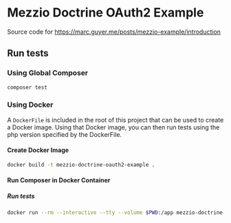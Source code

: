 # Mezzio Doctrine OAuth2 Example

Source code for https://marc.guyer.me/posts/mezzio-example/introduction

## Run tests

### Using Global Composer

```sh
composer test
```

### Using Docker

A `DockerFile` is included in the root of this project that can be used to create a Docker image. Using that Docker image, you can then run tests using the php version specified by the DockerFile.

#### Create Docker Image

```sh
docker build -t mezzio-doctrine-oauth2-example .
```

#### Run Composer in Docker Container

##### Run tests

```sh
docker run --rm --interactive --tty --volume $PWD:/app mezzio-doctrine-oauth2-example composer test
```
